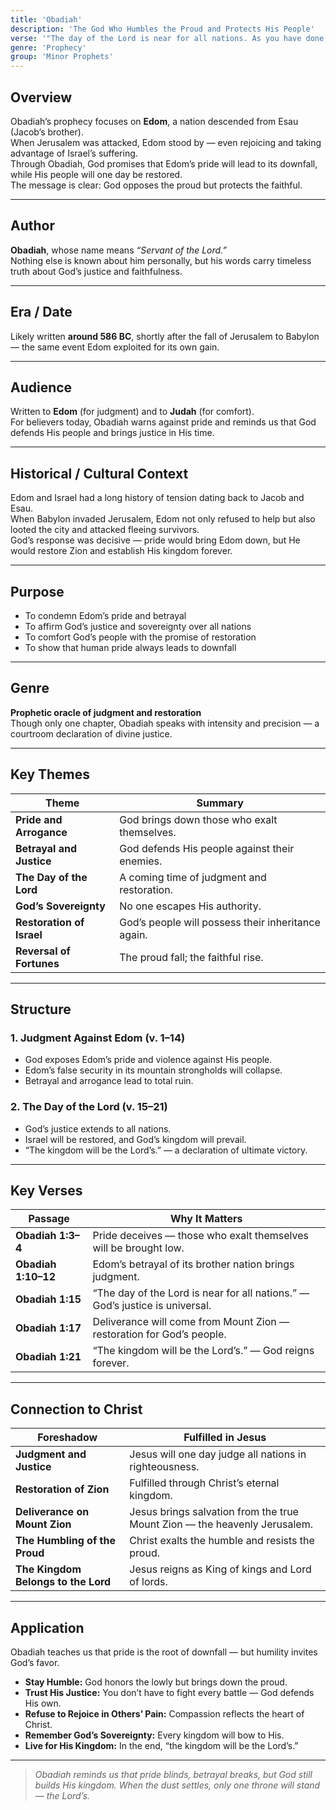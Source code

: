 ```yaml
---
title: 'Obadiah'
description: 'The God Who Humbles the Proud and Protects His People'
verse: '"The day of the Lord is near for all nations. As you have done, it will be done to you." — Obadiah 1:15'
genre: 'Prophecy'
group: 'Minor Prophets'
---
```


## Overview  
Obadiah’s prophecy focuses on **Edom**, a nation descended from Esau (Jacob’s brother).  
When Jerusalem was attacked, Edom stood by — even rejoicing and taking advantage of Israel’s suffering.  
Through Obadiah, God promises that Edom’s pride will lead to its downfall, while His people will one day be restored.  
The message is clear: God opposes the proud but protects the faithful.

---

## Author  
**Obadiah**, whose name means *“Servant of the Lord.”*  
Nothing else is known about him personally, but his words carry timeless truth about God’s justice and faithfulness.

---

## Era / Date  
Likely written **around 586 BC**, shortly after the fall of Jerusalem to Babylon — the same event Edom exploited for its own gain.

---

## Audience  
Written to **Edom** (for judgment) and to **Judah** (for comfort).  
For believers today, Obadiah warns against pride and reminds us that God defends His people and brings justice in His time.

---

## Historical / Cultural Context  
Edom and Israel had a long history of tension dating back to Jacob and Esau.  
When Babylon invaded Jerusalem, Edom not only refused to help but also looted the city and attacked fleeing survivors.  
God’s response was decisive — pride would bring Edom down, but He would restore Zion and establish His kingdom forever.

---

## Purpose  
- To condemn Edom’s pride and betrayal  
- To affirm God’s justice and sovereignty over all nations  
- To comfort God’s people with the promise of restoration  
- To show that human pride always leads to downfall  

---

## Genre  
**Prophetic oracle of judgment and restoration**  
Though only one chapter, Obadiah speaks with intensity and precision — a courtroom declaration of divine justice.

---

## Key Themes  

| Theme | Summary |
|-------|----------|
| **Pride and Arrogance** | God brings down those who exalt themselves. |
| **Betrayal and Justice** | God defends His people against their enemies. |
| **The Day of the Lord** | A coming time of judgment and restoration. |
| **God’s Sovereignty** | No one escapes His authority. |
| **Restoration of Israel** | God’s people will possess their inheritance again. |
| **Reversal of Fortunes** | The proud fall; the faithful rise. |

---

## Structure  

### 1. Judgment Against Edom (v. 1–14)
- God exposes Edom’s pride and violence against His people.  
- Edom’s false security in its mountain strongholds will collapse.  
- Betrayal and arrogance lead to total ruin.  

### 2. The Day of the Lord (v. 15–21)
- God’s justice extends to all nations.  
- Israel will be restored, and God’s kingdom will prevail.  
- “The kingdom will be the Lord’s.” — a declaration of ultimate victory.  

---

## Key Verses  

| Passage | Why It Matters |
|----------|----------------|
| **Obadiah 1:3–4** | Pride deceives — those who exalt themselves will be brought low. |
| **Obadiah 1:10–12** | Edom’s betrayal of its brother nation brings judgment. |
| **Obadiah 1:15** | “The day of the Lord is near for all nations.” — God’s justice is universal. |
| **Obadiah 1:17** | Deliverance will come from Mount Zion — restoration for God’s people. |
| **Obadiah 1:21** | “The kingdom will be the Lord’s.” — God reigns forever. |

---

## Connection to Christ  

| Foreshadow | Fulfilled in Jesus |
|-------------|-------------------|
| **Judgment and Justice** | Jesus will one day judge all nations in righteousness. |
| **Restoration of Zion** | Fulfilled through Christ’s eternal kingdom. |
| **Deliverance on Mount Zion** | Jesus brings salvation from the true Mount Zion — the heavenly Jerusalem. |
| **The Humbling of the Proud** | Christ exalts the humble and resists the proud. |
| **The Kingdom Belongs to the Lord** | Jesus reigns as King of kings and Lord of lords. |

---

## Application  
Obadiah teaches us that pride is the root of downfall — but humility invites God’s favor.  
- **Stay Humble:** God honors the lowly but brings down the proud.  
- **Trust His Justice:** You don’t have to fight every battle — God defends His own.  
- **Refuse to Rejoice in Others’ Pain:** Compassion reflects the heart of Christ.  
- **Remember God’s Sovereignty:** Every kingdom will bow to His.  
- **Live for His Kingdom:** In the end, “the kingdom will be the Lord’s.”  

---

> *Obadiah reminds us that pride blinds, betrayal breaks, but God still builds His kingdom. When the dust settles, only one throne will stand — the Lord’s.*
